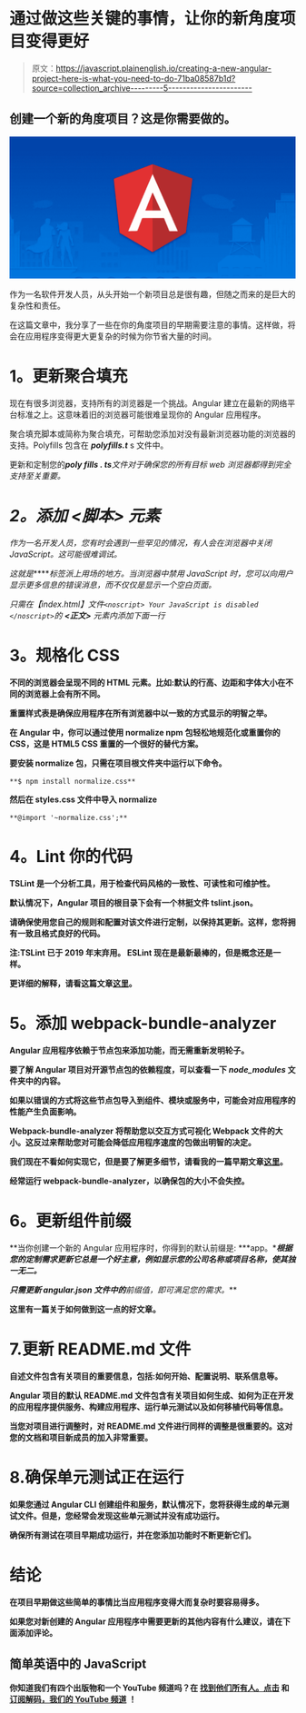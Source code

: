 # 通过做这些关键的事情，让你的新角度项目变得更好

> 原文：<https://javascript.plainenglish.io/creating-a-new-angular-project-here-is-what-you-need-to-do-71ba08587b1d?source=collection_archive---------5----------------------->

## 创建一个新的角度项目？这是你需要做的。

![](img/75380c4f0ecc318e8775890ffd41b596.png)

作为一名软件开发人员，从头开始一个新项目总是很有趣，但随之而来的是巨大的复杂性和责任。

在这篇文章中，我分享了一些在你的角度项目的早期需要注意的事情。这样做，将会在应用程序变得更大更复杂的时候为你节省大量的时间。

# **1。更新聚合填充**

现在有很多浏览器，支持所有的浏览器是一个挑战。Angular 建立在最新的网络平台标准之上。这意味着旧的浏览器可能很难呈现你的 Angular 应用程序。

聚合填充脚本或简称为聚合填充，可帮助您添加对没有最新浏览器功能的浏览器的支持。Polyfills 包含在 ***polyfills.t*** s 文件中。

更新和定制您的***poly fills . ts****文件对于确保您的所有目标 web 浏览器都得到完全支持至关重要。*

# ***2。添加 *<脚本>* 元素***

*作为一名开发人员，您有时会遇到一些罕见的情况，有人会在浏览器中关闭 JavaScript。这可能很难调试。*

*这就是***<noscript>***标签派上用场的地方。当浏览器中禁用 JavaScript 时，您可以向用户显示更多信息的错误消息，而不仅仅是显示一个空白页面。*

*只需在【index.html】*文件`<noscript> Your JavaScript is disabled </noscript>`的 ***<正文>*** 元素内添加下面一行**

# ****3。规格化 CSS****

**不同的浏览器会呈现不同的 HTML 元素。比如:默认的行高、边距和字体大小在不同的浏览器上会有所不同。**

**重置样式表是确保应用程序在所有浏览器中以一致的方式显示的明智之举。**

**在 Angular 中，你可以通过使用 **normalize** npm 包轻松地规范化或重置你的 CSS，这是 HTML5 CSS 重置的一个很好的替代方案。**

**要安装 **normalize** 包，只需在项目根文件夹中运行以下命令。**

```
**$ npm install normalize.css**
```

**然后在 styles.css 文件中导入 normalize**

```
**@import '~normalize.css';**
```

# ****4。Lint 你的代码****

**TSLint 是一个分析工具，用于检查代码风格的一致性、可读性和可维护性。**

**默认情况下，Angular 项目的根目录下会有一个林挺文件 tslint.json。**

**请确保使用您自己的规则和配置对该文件进行定制，以保持其更新。这样，您将拥有一致且格式良好的代码。**

****注:TSLint** 已于 2019 年末弃用。 **ESLint** 现在是最新最棒的，但是概念还是一样。**

**更详细的解释，请看这篇文章[这里](https://link.medium.com/CMOwU6VRM7)。**

# ****5。添加 webpack-bundle-analyzer****

**Angular 应用程序依赖于节点包来添加功能，而无需重新发明轮子。**

**要了解 Angular 项目对开源节点包的依赖程度，可以查看一下 ***node_modules*** 文件夹中的内容。**

**如果以错误的方式将这些节点包导入到组件、模块或服务中，可能会对应用程序的性能产生负面影响。**

**Webpack-bundle-analyzer 将帮助您以交互方式可视化 Webpack 文件的大小。这反过来帮助您对可能会降低应用程序速度的包做出明智的决定。**

**我们现在不看如何实现它，但是要了解更多细节，请看我的一篇早期文章[这里](https://link.medium.com/O1XpyQyEO7)。**

**经常运行 webpack-bundle-analyzer，以确保包的大小不会失控。**

# ****6。更新组件前缀****

**当你创建一个新的 Angular 应用程序时，你得到的默认前缀是: ***app。****根据您的定制需求更新它总是一个好主意，例如显示您的公司名称或项目名称，使其独一无二。***

***只需更新 ***angular.json*** 文件中的**前缀**值，即可满足您的需求。***

**这里有一篇关于如何做到这一点的好文章。**

# **7.更新 README.md 文件**

**自述文件包含有关项目的重要信息，包括:如何开始、配置说明、联系信息等。**

**Angular 项目的默认 README.md 文件包含有关项目如何生成、如何为正在开发的应用程序提供服务、构建应用程序、运行单元测试以及如何移植代码等信息。**

**当您对项目进行调整时，对 README.md 文件进行同样的调整是很重要的。这对您的文档和项目新成员的加入非常重要。**

# **8.确保单元测试正在运行**

**如果您通过 Angular CLI 创建组件和服务，默认情况下，您将获得生成的单元测试文件。但是，您经常会发现这些单元测试并没有成功运行。**

**确保所有测试在项目早期成功运行，并在您添加功能时不断更新它们。**

# **结论**

**在项目早期做这些简单的事情比当应用程序变得大而复杂时要容易得多。**

**如果您对新创建的 Angular 应用程序中需要更新的其他内容有什么建议，请在下面添加评论。**

## **简单英语中的 JavaScript**

**你知道我们有四个出版物和一个 YouTube 频道吗？在 [**找到他们所有人。点击**](https://plainenglish.io/) 和 [**订阅解码，我们的 YouTube 频道**](https://www.youtube.com/channel/UCtipWUghju290NWcn8jhyAw) **！****